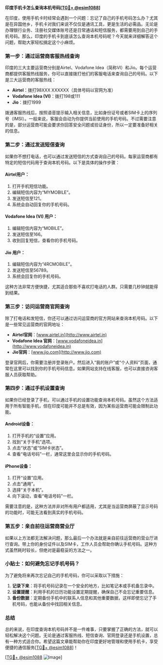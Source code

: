 **印度手机卡怎么查询本机号码[[TG💪+ @esim1088](https://t.me/s/esim1088)]**

在印度，使用手机卡时经常会遇到一个问题：忘记了自己的手机号码怎么办？尤其是在异国他乡，手机卡对我们来说不仅仅是通讯工具，更是生活的必需品。无论是办理银行业务、注册社交媒体账号还是日常通话和短信服务，都需要用到自己的手机号码。那么，印度的手机卡到底该怎么查询本机号码呢？今天就来详细解答这个问题，帮助大家轻松搞定这个小麻烦。

### **第一步：通过运营商客服热线查询**

印度的三大主要运营商分别是Airtel、Vodafone Idea（简称VI）和Jio。每个运营商都提供客服热线服务，你可以直接拨打他们的客服电话来查询自己的号码。以下是三大运营商的客服热线：

- **Airtel**：拨打98XXX XXXXXX（具体号码以官网为准）
- **Vodafone Idea (VI)**：拨打198或111
- **Jio**：拨打1999

拨通客服热线后，按照语音提示输入相关信息，比如身份证号或者SIM卡上的序列号（IMSI）。一般来说，客服会自动为你提供当前使用的手机号码。不过需要注意的是，部分运营商可能会要求你回答安全问题或验证身份，所以一定要准备好相关的信息。

### **第二步：通过发送短信查询**

如果你不想打电话，也可以通过发送短信的方式查询自己的号码。每家运营商都有特定的短信代码用于查询本机号码。以下是具体的操作步骤：

#### Airtel用户：
1. 打开手机短信功能。
2. 编辑短信内容为“MYMOBILE”。
3. 发送短信至121。
4. 系统会自动回复你的手机号码。

#### Vodafone Idea (VI) 用户：
1. 编辑短信内容为“MOBILE”。
2. 发送短信至166。
3. 收到回复短信，查看你的手机号码。

#### Jio 用户：
1. 编辑短信内容为“4RCMOBILE”。
2. 发送短信至56789。
3. 系统会回复你的手机号码。

这种方法非常方便快捷，尤其适合那些不喜欢打电话的人群。只需要几秒钟就能得到结果。

### **第三步：访问运营商官网查询**

除了打电话和发短信，你还可以通过访问运营商的官方网站来查询本机号码。以下是一些常见运营商的官网地址：

- **Airtel官网**：[www.airtel.in](http://www.airtel.in)
- **Vodafone Idea 官网**：[www.vodafoneidea.in](http://www.vodafoneidea.in)
- **Jio官网**：[www.jio.com](http://www.jio.com)

登录官网后，你需要注册并登录账户。然后进入“我的账户”或“个人资料”页面，通常在这里可以找到你的手机号码信息。如果网站支持在线客服，也可以直接咨询客服人员获取帮助。

### **第四步：通过手机设置查询**

如果你已经登录了手机，可以通过手机的设置功能查询本机号码。虽然这个方法适用于所有智能手机，但在印度可能并不总是有效，因为某些运营商可能会限制此功能。

#### Android设备：
1. 打开手机的“设置”应用。
2. 找到“关于手机”选项。
3. 点击“状态”或“SIM卡状态”。
4. 查看“电话号码”一栏，通常这里会显示你的手机号码。

#### iPhone设备：
1. 打开“设置”应用。
2. 点击“通用”。
3. 选择“关于本机”。
4. 向下滚动，查看“电话号码”一栏。

需要注意的是，这种方法并非对所有用户都适用，尤其是当运营商屏蔽了显示号码的功能时，可能无法看到真实的手机号码。

### **第五步：亲自前往运营商营业厅**

如果以上方法都无法解决问题，那么最后一个办法就是亲自前往运营商的营业厅进行查询。带上你的身份证件以及SIM卡，工作人员会帮助你确认手机号码。这种方式虽然耗时较长，但绝对是最稳妥的方法之一。

### **小贴士：如何避免忘记手机号码？**

为了避免将来再次忘记自己的手机号码，你可以采取以下措施：

1. **记录下来**：将手机号码记录在一个安全的地方，比如笔记本或手机备忘录中。
2. **设置提醒**：利用手机的日历功能设置定期提醒，确保自己不会忘记重要信息。
3. **备份数据**：定期备份手机中的联系人信息和其他重要数据，这样即使忘记了手机号码，也能从备份中找回相关信息。

### **总结**

总的来说，在印度查询本机号码并不是一件难事，只要掌握了正确的方法，就可以轻松解决这个问题。无论是通过客服热线、短信查询、官网登录还是手机设置，总有一种方式适合你。希望这篇文章能帮助你在印度更好地管理和使用手机卡，享受便捷的通信服务[[TG💪+ @esim1088](https://t.me/s/esim1088)]！

[[TG💪+ @esim1088](https://t.me/s/esim1088) ![Image](https://i.postimg.cc/4NQfJmqS/Snipaste-2025-05-13-00-14-12.png)]